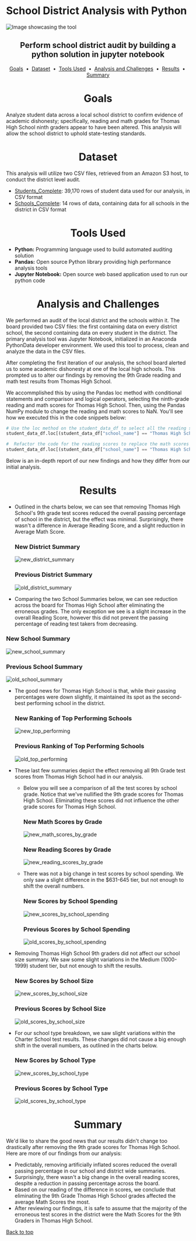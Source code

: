 # School District Analysis with Python

![Image showcasing the tool](images/school.jpg)

## <div align="center">Perform school district audit by building a python solution in jupyter notebook</div>

<p align="center">
<a href="#goals">Goals</a> &nbsp;&bull;&nbsp;
<a href="#dataset">Dataset</a> &nbsp;&bull;&nbsp;
<a href="#tools-used">Tools Used</a> &nbsp;&bull;&nbsp;
<a href="#analysis-and-challenges">Analysis and Challenges</a> &nbsp;&bull;&nbsp;
<a href="#results">Results</a> &nbsp;&bull;&nbsp;
<a href="#summary">Summary</a>
</p>

# <div align="center">Goals</div>
Analyze student data across a local school district to confirm evidence of academic dishonesty; specifically, reading and math grades for Thomas High School ninth graders appear to have been altered. This analysis will allow the school district to uphold state-testing standards.

# <div align="center">Dataset</div>
This analysis will utilize two CSV files, retrieved from an Amazon S3 host, to conduct the district level audit.

- [Students_Complete](data/students_complete.csv): 39,170 rows of student data used for our analysis, in CSV format
- [Schools_Complete](data/schools_complete.csv): 14 rows of data, containing data for all schools in the district in CSV format

# <div align="center">Tools Used</div>
- **Python:** Programming language used to build automated auditing solution
- **Pandas:** Open source Python library providing high performance analysis tools
- **Jupyter Notebook:** Open source web based application used to run our python code


# <div align="center">Analysis and Challenges</div>
We performed an audit of the local district and the schools within it. The board provided two CSV files: the first containing data on every district school, the second containing data on every student in the district. The primary analysis tool was Jupyter Notebook, initialized in an Anaconda PythonData developer environment. We used this tool to process, clean and analyze the data in the CSV files. 

After completing the first iteration of our analysis, the school board alerted us to some academic dishonesty at one of the local high schools. This prompted us to alter our findings by removing the 9th Grade reading and math test results from Thomas High School. 

We accommplished this by using the Pandas loc method with conditional statements and comparison and logical operators, selecting the ninth-grade reading and math scores for Thomas High School. Then, using the Pandas NumPy module to change the reading and math scores to NaN. You'll see how we executed this in the code snippets below:

```python
# Use the loc method on the student_data_df to select all the reading scores from the 9th grade at Thomas High School and replace them with NaN.
student_data_df.loc[(student_data_df["school_name"] == "Thomas High School") & (student_data_df["grade"] == "9th"),["reading_score"]] = np.nan
```
```python
#  Refactor the code for the reading scores to replace the math scores with NaN.
student_data_df.loc[(student_data_df["school_name"] == "Thomas High School") & (student_data_df["grade"] == "9th"),["math_score"]] = np.nan
```
Below is an in-depth report of our new findings and how they differ from our initial analysis.

# <div align="center">Results</div>
- Outlined in the charts below, we can see that removing Thomas High School's 9th grade test scores reduced the overall passing percentage of school in the district, but the effect was minimal. Surprisingly, there wasn't a difference in Average Reading Score, and a slight reduction in Average Math Score.
 
  ### New District Summary
    ![new_district_summary](images/new_district_summary.png)  
  ### Previous District Summary
    ![old_district_summary](images/old_district_summary.png)


- Comparing the two School Summaries below, we can see reduction across the board for Thomas High School after eliminating the erroneous grades. The only exception we see is a slight increase in the overall Reading Score, however this did not prevent the passing percentage of reading test takers from decreasing.

### New School Summary
![new_school_summary](images/new_school_summary.png)
  
### Previous School Summary
![old_school_summary](images/old_school_summary.png)
- The good news for Thomas High School is that, while their passing percentages were down slightly, it maintained its spot as the second-best performing school in the district.

  ### New Ranking of Top Performing Schools
    ![new_top_performing](images/new_top_performing.png)

  ### Previous Ranking of Top Performing Schools
    ![old_top_performing](images/old_top_performing.png)

- These last few summaries depict the effect removing all 9th Grade test scores from Thomas High School had in our analysis.

  - Below you will see a comparison of all the test scores by school grade. Notice that we've nullified the 9th grade scores for Thomas High School. Eliminating these scores did not influence the other grade scores for Thomas High School.

    ### New Math Scores by Grade
    
    ![new_math_scores_by_grade](images/new_math_scores_by_grade.png)
    
    ### New Reading Scores by Grade
    ![new_reading_scores_by_grade](images/new_reading_scores_by_grade.png)
  
  - There was not a big change in test scores by school spending. We only saw a slight difference in the $631-645 tier, but not enough to shift the overall numbers. 
    
    ### New Scores by School Spending    
    ![new_scores_by_school_spending](images/new_scores_by_school_spending.png)

    ### Previous Scores by School Spending
    ![old_scores_by_school_spending](images/old_scores_by_school_spending.png)

- Removing Thomas High School 9th graders did not affect our school size summary. We saw some slight variations in the Medium (1000-1999) student tier, but not enough to shift the results.
    ### New Scores by School Size  
    ![new_scores_by_school_size](images/new_scores_by_school_size.png)
    
    ### Previous Scores by School Size
    ![old_scores_by_school_size](images/old_scores_by_school_size.png)

- For our school type breakdown, we saw slight variations within the Charter School test results. These changes did not cause a big enough shift in the overall numbers, as outlined in the charts below.
    
    ### New Scores by School Type
    ![new_scores_by_school_type](images/new_scores_by_school_type.png)
    
    ### Previous Scores by School Type
    ![old_scores_by_school_type](images/old_scores_by_school_type.png)

# <div align="center">Summary</div>
We'd like to share the good news that our results didn't change too drastically after removing the 9th grade scores for Thomas High School. Here are more of our findings from our analysis:

- Predictably, removing artificially inflated scores reduced the overall passing percentage in our school and district wide summaries.
- Surprisingly, there wasn't a big change in the overall reading scores, despite a reduction in passing percentage across the board.
- Based on our reading of the difference in scores, we conclude that eliminating the 9th Grade Thomas High School grades affected the average Math Scores the most.
- After reviewing our findings, it is safe to assume that the majority of the erroneous test scores in the district were the Math Scores for the 9th Graders in Thomas High School.

[Back to top](#school-district-analysis-with-python)






